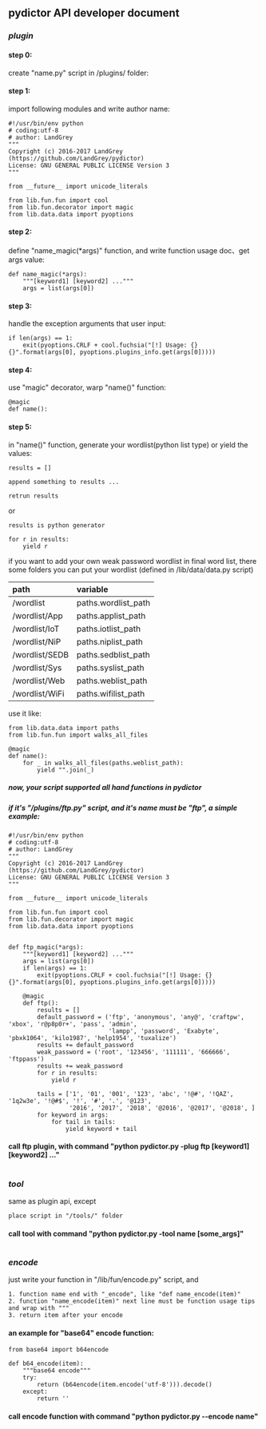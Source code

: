 ## pydictor API developer document

### *plugin*

#### step 0:
create "name.py" script in /plugins/ folder:

#### step 1:
import following modules and write author name:
```
#!/usr/bin/env python
# coding:utf-8
# author: LandGrey
"""
Copyright (c) 2016-2017 LandGrey (https://github.com/LandGrey/pydictor)
License: GNU GENERAL PUBLIC LICENSE Version 3
"""

from __future__ import unicode_literals

from lib.fun.fun import cool
from lib.fun.decorator import magic
from lib.data.data import pyoptions

```

#### step 2:
define "name_magic(*args)" function, and write function usage doc、get args value:
```
def name_magic(*args):
    """[keyword1] [keyword2] ..."""
    args = list(args[0])
```

#### step 3:
handle the exception arguments that user input:
```
if len(args) == 1:
    exit(pyoptions.CRLF + cool.fuchsia("[!] Usage: {} {}".format(args[0], pyoptions.plugins_info.get(args[0]))))
```

#### step 4:
use "magic" decorator, warp "name()" function:
```
@magic
def name():
```

#### step 5:
in "name()" function, generate your wordlist(python list type) or yield the values:
```
results = []

append something to results ...

retrun results
```
or
```
results is python generator

for r in results:
    yield r
```
if you want to add your own weak password wordlist in final word list,
there some folders you can put your wordlist (defined in /lib/data/data.py script)

|  path              | variable             |                 
| :----------------  | :------------------- |
|  /wordlist         | paths.wordlist_path  |
|  /wordlist/App     | paths.applist_path   |
|  /wordlist/IoT     | paths.iotlist_path   |
|  /wordlist/NiP     | paths.niplist_path   |
|  /wordlist/SEDB    | paths.sedblist_path  |
|  /wordlist/Sys     | paths.syslist_path   |
|  /wordlist/Web     | paths.weblist_path   |
|  /wordlist/WiFi    | paths.wifilist_path  |

use it like:
```
from lib.data.data import paths
from lib.fun.fun import walks_all_files

@magic
def name():
    for _ in walks_all_files(paths.weblist_path):
        yield "".join(_)
```

##### now, your script supported all hand functions in pydictor

##### if it's "/plugins/ftp.py" script, and it's name must be "ftp", a simple example:

```
#!/usr/bin/env python
# coding:utf-8
# author: LandGrey
"""
Copyright (c) 2016-2017 LandGrey (https://github.com/LandGrey/pydictor)
License: GNU GENERAL PUBLIC LICENSE Version 3
"""

from __future__ import unicode_literals

from lib.fun.fun import cool
from lib.fun.decorator import magic
from lib.data.data import pyoptions


def ftp_magic(*args):
    """[keyword1] [keyword2] ..."""
    args = list(args[0])
    if len(args) == 1:
        exit(pyoptions.CRLF + cool.fuchsia("[!] Usage: {} {}".format(args[0], pyoptions.plugins_info.get(args[0]))))

    @magic
    def ftp():
        results = []
        default_password = ('ftp', 'anonymous', 'any@', 'craftpw', 'xbox', 'r@p8p0r+', 'pass', 'admin',
                            'lampp', 'password', 'Exabyte', 'pbxk1064', 'kilo1987', 'help1954', 'tuxalize')
        results += default_password
        weak_password = ('root', '123456', '111111', '666666', 'ftppass')
        results += weak_password
        for r in results:
            yield r

        tails = ['1', '01', '001', '123', 'abc', '!@#', '!QAZ', '1q2w3e', '!@#$', '!', '#', '.', '@123',
                 '2016', '2017', '2018', '@2016', '@2017', '@2018', ]
        for keyword in args:
            for tail in tails:
                yield keyword + tail
```

#### call ftp plugin, with command "python pydictor.py -plug ftp \[keyword1\] \[keyword2\] ..."
#

### *tool*
same as plugin api, except

```
place script in "/tools/" folder
```

#### call tool with command "python pydictor.py -tool name \[some_args\]"
#

### *encode*
just write your function in "/lib/fun/encode.py" script, and

```
1. function name end with "_encode", like "def name_encode(item)"
2. function "name_encode(item)" next line must be function usage tips and wrap with """
3. return item after your encode
```

#### an example for "base64" encode function:

```
from base64 import b64encode

def b64_encode(item):
    """base64 encode"""
    try:
        return (b64encode(item.encode('utf-8'))).decode()
    except:
        return ''
```

#### call encode function with command "python pydictor.py --encode name"
